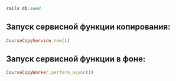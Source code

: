```ruby
rails db:seed
```

## Запуск сервисной функции копирования:
```ruby
CourseCopyService.new(1)
```

## Запуск сервисной функции в фоне:
```ruby
CourseCopyWorker.perform_async(1)
```
